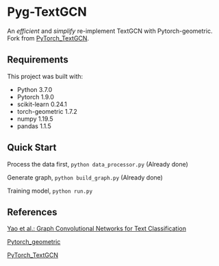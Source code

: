 # Pyg-TextGCN 

An *efficient* and *simplify* re-implement TextGCN with Pytorch-geometric. Fork from [PyTorch_TextGCN](https://github.com/chengsen/PyTorch_TextGCN).
<!-- This one is more faster than others(include raw implement) in the own limited testing. -->

## Requirements

This project was built with:

- Python 3.7.0
- Pytorch 1.9.0
- scikit-learn 0.24.1
- torch-geometric 1.7.2
- numpy 1.19.5
- pandas 1.1.5 

## Quick Start

Process the data first, `python data_processor.py` (Already done)

Generate graph, `python build_graph.py` (Already done)

Training model, `python run.py`

## References

[Yao et al.: Graph Convolutional Networks for Text Classification](https://arxiv.org/abs/1809.05679)

[Pytorch_geometric](https://github.com/rusty1s/pytorch_geometric)

[PyTorch_TextGCN](https://github.com/chengsen/PyTorch_TextGCN)
